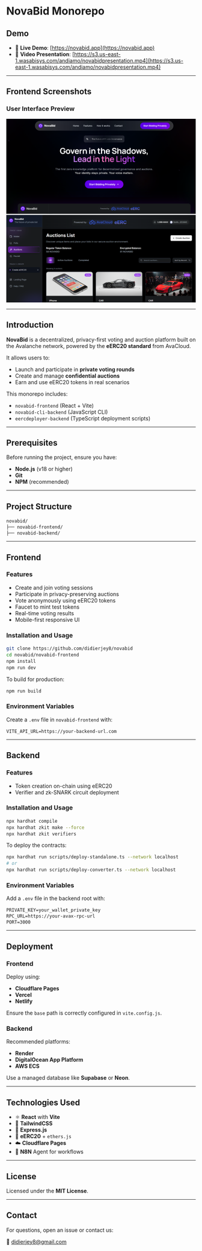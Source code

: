 # **NovaBid Monorepo**

## **Demo**

- 🔗 **Live Demo**: [https://novabid.app](https://novabid.app)
- 🎥 **Video Presentation**: [https://s3.us-east-1.wasabisys.com/andiamo/novabidpresentation.mp4](https://s3.us-east-1.wasabisys.com/andiamo/novabidpresentation.mp4)

---

## **Frontend Screenshots**

### **User Interface Preview**

![NovaBid Frontend Screenshot](./screenshot1.png)
![NovaBid Voting Interface](./screenshot2.png)

---

## **Introduction**

**NovaBid** is a decentralized, privacy-first voting and auction platform built on the Avalanche network, powered by the **eERC20 standard** from AvaCloud.

It allows users to:

- Launch and participate in **private voting rounds**
- Create and manage **confidential auctions**
- Earn and use eERC20 tokens in real scenarios

This monorepo includes:

- `novabid-frontend` (React + Vite)
- `novabid-cli-backend` (JavaScript CLI)
- `eercdeployer-backend` (TypeScript deployment scripts)

---

## **Prerequisites**

Before running the project, ensure you have:

- **Node.js** (v18 or higher)
- **Git**
- **NPM** (recommended)

---

## **Project Structure**

```plaintext
novabid/
├── novabid-frontend/
├── novabid-backend/
```

---

## **Frontend**

### **Features**

- Create and join voting sessions
- Participate in privacy-preserving auctions
- Vote anonymously using eERC20 tokens
- Faucet to mint test tokens
- Real-time voting results
- Mobile-first responsive UI

### **Installation and Usage**

```bash
git clone https://github.com/didierjey8/novabid
cd novabid/novabid-frontend
npm install
npm run dev
```

To build for production:

```bash
npm run build
```

### **Environment Variables**

Create a `.env` file in `novabid-frontend` with:

```env
VITE_API_URL=https://your-backend-url.com
```

---

## **Backend**

### **Features**

- Token creation on-chain using eERC20
- Verifier and zk-SNARK circuit deployment

### **Installation and Usage**

```bash
npx hardhat compile
npx hardhat zkit make --force
npx hardhat zkit verifiers
```

To deploy the contracts:

```bash
npx hardhat run scripts/deploy-standalone.ts --network localhost
# or
npx hardhat run scripts/deploy-converter.ts --network localhost
```

### **Environment Variables**

Add a `.env` file in the backend root with:

```env
PRIVATE_KEY=your_wallet_private_key
RPC_URL=https://your-avax-rpc-url
PORT=3000
```

---

## **Deployment**

### **Frontend**

Deploy using:

- **Cloudflare Pages**
- **Vercel**
- **Netlify**

Ensure the `base` path is correctly configured in `vite.config.js`.

### **Backend**

Recommended platforms:

- **Render**
- **DigitalOcean App Platform**
- **AWS ECS**

Use a managed database like **Supabase** or **Neon**.

---

## **Technologies Used**

- ⚛️ **React** with **Vite**
- 🎨 **TailwindCSS**
- 🧩 **Express.js**
- 🔐 **eERC20** + `ethers.js`
- ☁️ **Cloudflare Pages**
- 🤖 **N8N** Agent for workflows

---

## **License**

Licensed under the **MIT License**.

---

## **Contact**

For questions, open an issue or contact us:

📧 [didierjey8@gmail.com](mailto:didierjey8@gmail.com)
